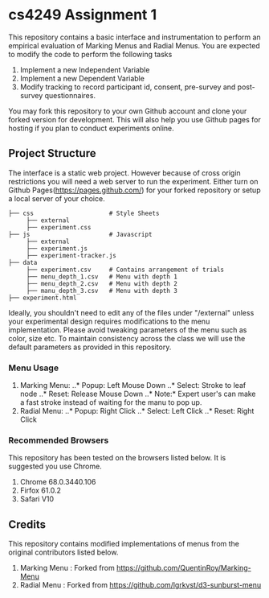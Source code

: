 # cs4249 Assignment 1
This repository contains a basic interface and instrumentation to perform an empirical evaluation of Marking Menus and Radial Menus. You are expected to modify the code to perform the following tasks
1. Implement a new Independent Variable
2. Implement a new Dependent Variable
3. Modify tracking to record participant id, consent, pre-survey and post-survey questionnaires.

 You may fork this repository to your own Github account and clone your forked version for development. This will also help you use Github pages for hosting if you plan to conduct experiments online.
 
 ## Project Structure
 The interface is a static web project. However because of cross origin restrictions you will need a web server to run the experiment. Either turn on Github Pages(https://pages.github.com/) for your forked repository or setup a local server of your choice.
 
    ├── css                     # Style Sheets
         ├── external           
         ├── experiment.css    
    ├── js                      # Javascript
         ├── external          
         ├── experiment.js    
         ├── experiment-tracker.js
    ├── data           
         ├── experiment.csv     # Contains arrangement of trials
         ├── menu_depth_1.csv   # Menu with depth 1
         ├── menu_depth_2.csv   # Menu with depth 2
         ├── manu_depth_3.csv   # Menu with depth 3
    ├── experiment.html    

Ideally, you shouldn't need to edit any of the files under "/external" unless your experimental design requires modifications to the menu implementation. Please avoid tweaking parameters of the menu such as color, size etc. To maintain consistency across the class we will use the default parameters as provided in this repository.

### Menu Usage
1. Marking Menu: 
   ..* Popup: Left Mouse Down
   ..* Select: Stroke to leaf node
   ..* Reset: Release Mouse Down
   ..* Note:* Expert user's can make a fast stroke instead of waiting for the manu to pop up.
2. Radial Menu:
   ..* Popup: Right Click
   ..* Select: Left Click
   ..* Reset: Right Click
   
### Recommended Browsers
This repository has been tested on the browsers listed below. It is suggested you use Chrome.
1. Chrome 68.0.3440.106
2. Firfox 61.0.2
3. Safari V10

 ## Credits
This repository contains modified implementations of menus from the original contributors listed below.
1. Marking Menu : Forked from https://github.com/QuentinRoy/Marking-Menu
2. Radial Menu : Forked from https://github.com/lgrkvst/d3-sunburst-menu
